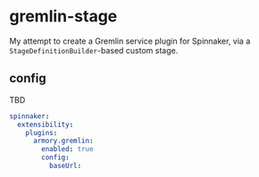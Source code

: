 # gremlin-stage

My attempt to create a Gremlin service plugin for Spinnaker, via a `StageDefinitionBuilder`-based custom stage.

## config

TBD

```yaml
spinnaker:
  extensibility:
    plugins:
      armory.gremlin:
        enabled: true
        config:
          baseUrl: 
```